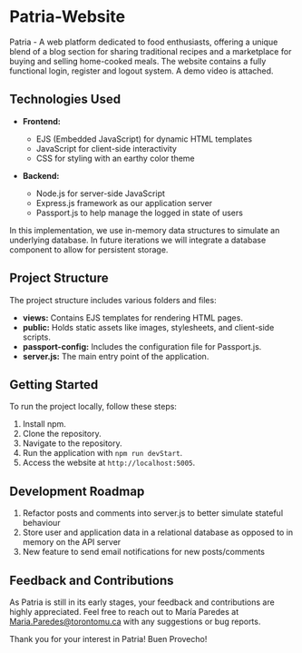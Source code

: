 # Patria-Website

Patria - A web platform dedicated to food enthusiasts, offering a unique blend of a blog section for sharing 
traditional recipes and a marketplace for buying and selling home-cooked meals. The website contains a fully functional login, 
register and logout system. A demo video is attached.

## Technologies Used

- **Frontend:**
  - EJS (Embedded JavaScript) for dynamic HTML templates
  - JavaScript for client-side interactivity
  - CSS for styling with an earthy color theme

- **Backend:**
  - Node.js for server-side JavaScript
  - Express.js framework as our application server
  - Passport.js to help manage the logged in state of users

In this implementation, we use in-memory data structures to simulate an underlying database. In future iterations we will integrate a database component to allow for persistent storage.

## Project Structure

The project structure includes various folders and files:

- **views:** Contains EJS templates for rendering HTML pages.
- **public:** Holds static assets like images, stylesheets, and client-side scripts.
- **passport-config:** Includes the configuration file for Passport.js.
- **server.js:** The main entry point of the application.

## Getting Started

To run the project locally, follow these steps:

1. Install npm.
2. Clone the repository.
3. Navigate to the repository.
4. Run the application with `npm run devStart`.
5. Access the website at `http://localhost:5005`.


## Development Roadmap

1. Refactor posts and comments into server.js to better simulate stateful behaviour
2. Store user and application data in a relational database as opposed to in memory on the API server 
3. New feature to send email notifications for new posts/comments

## Feedback and Contributions

As Patria is still in its early stages, your feedback and contributions are highly 
appreciated. Feel free to reach out to María Paredes at Maria.Paredes@torontomu.ca with 
any suggestions or bug reports.

Thank you for your interest in Patria! Buen Provecho!
